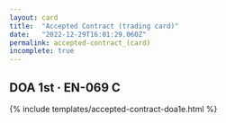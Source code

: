 ```yaml
---
layout: card
title:  "Accepted Contract (trading card)"
date:   "2022-12-29T16:01:29.060Z"
permalink: accepted-contract_(card)
incomplete: true
---
```


## DOA 1st &middot; EN-069 C

{% include templates/accepted-contract-doa1e.html %}
